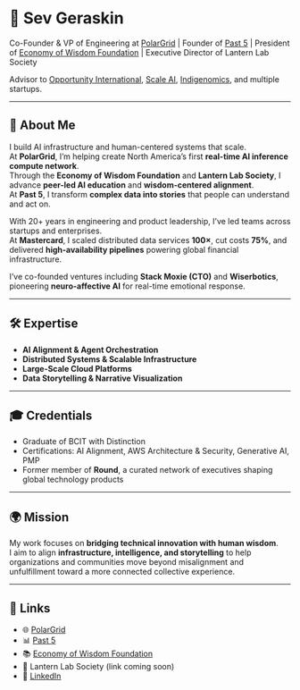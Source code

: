 # 👋 Sev Geraskin

Co-Founder & VP of Engineering at [PolarGrid](https://polargrid.ai) | Founder of [Past 5](https://www.past5.com) | President of [Economy of Wisdom Foundation](https://economyofwisdom.org) | Executive Director of Lantern Lab Society  

Advisor to [Opportunity International](https://opportunity.org), [Scale AI](https://scaleai.ca), [Indigenomics](https://indigenomicsinstitute.com), and multiple startups.  

---

## 🚀 About Me  

I build AI infrastructure and human-centered systems that scale.  
At **PolarGrid**, I’m helping create North America’s first **real-time AI inference compute network**.  
Through the **Economy of Wisdom Foundation** and **Lantern Lab Society**, I advance **peer-led AI education** and **wisdom-centered alignment**.  
At **Past 5**, I transform **complex data into stories** that people can understand and act on.  

With 20+ years in engineering and product leadership, I’ve led teams across startups and enterprises.  
At **Mastercard**, I scaled distributed data services **100×**, cut costs **75%**, and delivered **high-availability pipelines** powering global financial infrastructure.  

I’ve co-founded ventures including **Stack Moxie (CTO)** and **Wiserbotics**, pioneering **neuro-affective AI** for real-time emotional response.  

---

## 🛠️ Expertise  

- **AI Alignment & Agent Orchestration**  
- **Distributed Systems & Scalable Infrastructure**  
- **Large-Scale Cloud Platforms**  
- **Data Storytelling & Narrative Visualization**  

---

## 🎓 Credentials  

- Graduate of BCIT with Distinction  
- Certifications: AI Alignment, AWS Architecture & Security, Generative AI, PMP  
- Former member of **Round**, a curated network of executives shaping global technology products  

---

## 🌍 Mission  

My work focuses on **bridging technical innovation with human wisdom**.  
I aim to align **infrastructure, intelligence, and storytelling** to help organizations and communities move beyond misalignment and unfulfillment toward a more connected collective experience.  

---

## 🔗 Links  

- 🌐 [PolarGrid](https://polargrid.ai)  
- 📊 [Past 5](https://www.past5.com)  
- 📚 [Economy of Wisdom Foundation](https://economyofwisdom.org)  
- 🏮 Lantern Lab Society (link coming soon)  
- 💼 [LinkedIn](https://www.linkedin.com/in/past5)  

